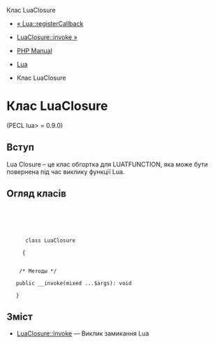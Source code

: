 Клас LuaClosure

-   [« Lua::registerCallback](lua.registercallback.html)
    
-   [LuaClosure::invoke »](luaclosure.invoke.html)
    
-   [PHP Manual](index.html)
    
-   [Lua](book.lua.html)
    
-   Клас LuaClosure
    

# Клас LuaClosure

(PECL lua> = 0.9.0)

## Вступ

Lua Closure – це клас обгортка для LUATFUNCTION, яка може бути повернена під час виклику функції Lua.

## Огляд класів

```classsynopsis


    
    
     
      class LuaClosure
     
     {
    

    /* Методы */
    
   public __invoke(mixed ...$args): void

   }
```

## Зміст

-   [LuaClosure::invoke](luaclosure.invoke.html) — Виклик замикання Lua
